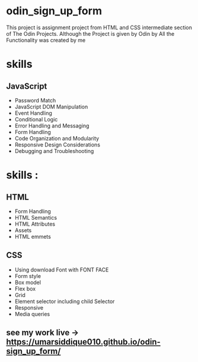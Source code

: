# odin_sign_up_form
This project is assignment project from HTML and CSS intermediate section of The Odin Projects. Although the Project is given by Odin by All the Functionality was created by me


# skills

## JavaScript

- Password Match
- JavaScript DOM Manipulation
- Event Handling
- Conditional Logic
- Error Handling and Messaging
- Form Handling
- Code Organization and Modularity
- Responsive Design Considerations
- Debugging and Troubleshooting

# skills :

## HTML

- Form Handling
- HTML Semantics
- HTML Attributes
- Assets
- HTML emmets

## CSS
- Using download Font with FONT FACE
- Form style
- Box model
- Flex box
- Grid
- Element selector including child Selector
- Responsive 
- Media queries 


## see my work live -> https://umarsiddique010.github.io/odin-sign_up_form/